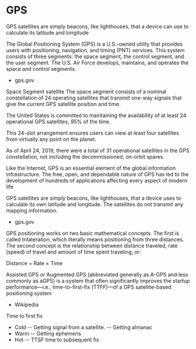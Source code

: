 # GPS
GPS satellites are simply beacons, like lighthouses, that a device can use to calculate its latitude and longitude

The Global Positioning System (GPS) is a U.S.-owned utility that provides users with positioning, navigation, and timing (PNT) services. This system consists of three segments: the space segment, the control segment, and the user segment. The U.S. Air Force develops, maintains, and operates the space and control segments.
- gps.gov

Space Segment
satellite The space segment consists of a nominal constellation of 24 operating satellites that transmit one-way signals that give the current GPS satellite position and time.

The United States is committed to maintaining the availability of at least 24 operational GPS satellites, 95% of the time.

This 24-slot arrangement ensures users can view at least four satellites from virtually any point on the planet.

As of April 24, 2019, there were a total of 31 operational satellites in the GPS constellation, not including the decommissioned, on-orbit spares.
 
Like the Internet, GPS is an essential element of the global information infrastructure. The free, open, and dependable nature of GPS has led to the development of hundreds of applications affecting every aspect of modern life


GPS satellites are simply beacons, like lighthouses, that a device uses to calculate its own latitude and longitude. The satellites do not transmit any mapping information.
- gps.gov


GPS positioning works on two basic mathematical concepts. The first is called trilateration, which literally means positioning from three distances. The second concept is the relationship between distance traveled, rate (speed) of travel and amount of time spent traveling, or:

Distance = Rate × Time




Assisted GPS or Augmented GPS (abbreviated generally as A-GPS and less commonly as aGPS) is a system that often significantly improves the startup performance—i.e., time-to-first-fix (TTFF)—of a GPS satellite-based positioning system
- Wikipedia

Time to first fix
- Cold
-- Getting signal from a satellite.
-- Getting almanac
- Warm
-- Getting ephemeris
- Hot
-- TTSF time to subsequent fix 
